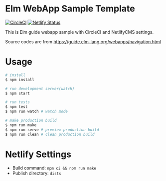 # Elm WebApp Sample Template

[![CircleCI](https://circleci.com/gh/kokuyouwind/elm-webapp-sample-template.svg?style=svg)](https://circleci.com/gh/kokuyouwind/elm-webapp-sample-template)
[![Netlify Status](https://api.netlify.com/api/v1/badges/ce83491f-d43a-4384-bf4a-712eea956f7d/deploy-status)](https://app.netlify.com/sites/optimistic-varahamihira-99a0d6/deploys)


This is Elm guide webapp sample with CircleCI and NetlifyCMS settings.

Source codes are from https://guide.elm-lang.org/webapps/navigation.html

# Usage

```sh
# install
$ npm install

# run development server(watch)
$ npm start

# run tests
$ npm test
$ npm run watch # watch mode

# make production build
$ npm run make
$ npm run serve # preview production build
$ npm run clean # clean production build
```

# Netlify Settings

 * Build command: `npm ci && npm run make`
 * Publish directory: `dists`
